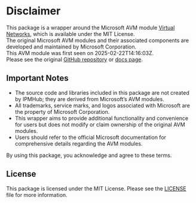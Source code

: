# Disclaimer

This package is a wrapper around the Microsoft AVM module [Virtual Networks](https://github.com/Azure/bicep-registry-modules/tree/main/avm/res/network/virtual-network), which is available under the MIT License. \
The original Microsoft AVM modules and their associated components are developed and maintained by Microsoft Corporation.\
This AVM module was first seen on 2025-02-22T14:16:03Z.\
Please see the original [GitHub repository](https://github.com/Azure/bicep-registry-modules) or [docs page](https://azure.github.io/Azure-Verified-Modules/indexes/bicep/bicep-resource-modules/).

## Important Notes

- The source code and libraries included in this package are not created by IPMHub; they are derived from Microsoft’s AVM modules.
- All trademarks, service marks, and logos associated with Microsoft are the property of Microsoft Corporation.
- This wrapper aims to provide additional functionality and convenience for users but does not modify or claim ownership of the original AVM modules.
- Users should refer to the official Microsoft documentation for comprehensive details regarding the AVM modules.

By using this package, you acknowledge and agree to these terms.

## License

This package is licensed under the MIT License. Please see the [LICENSE](LICENSE.txt) file for more information.
